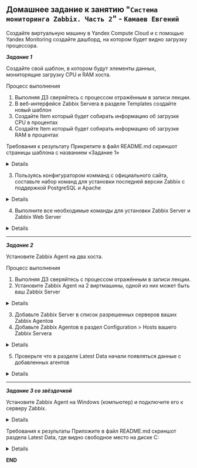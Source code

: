 ## Домашнее задание к занятию "`Система мониторинга Zabbix. Часть 2`" - `Камаев Евгений`

Создайте виртуальную машину в Yandex Compute Cloud и с помощью Yandex Monitoring создайте дашборд, на котором будет видно загрузку процессора.

***Задание 1***

Создайте свой шаблон, в котором будут элементы данных, мониторящие загрузку CPU и RAM хоста.

Процесс выполнения
1. Выполняя ДЗ сверяйтесь с процессом отражённым в записи лекции.
2. В веб-интерфейсе Zabbix Servera в разделе Templates создайте новый шаблон
3. Создайте Item который будет собирать информацию об загрузке CPU в процентах
4. Создайте Item который будет собирать информацию об загрузке RAM в процентах

Требования к результату
 Прикрепите в файл README.md скриншот страницы шаблона с названием «Задание 1»

<details>

![Screnshot](https://github.com/7Evgen7/Netology/blob/main/JPG/8_03-Smon/9_03_1.jpg)
![Screnshot](https://github.com/7Evgen7/Netology/blob/main/JPG/8_03-Smon/9_03_1_.jpg)

</details>

3. Пользуясь конфигуратором комманд с официального сайта, составьте набор команд для установки последней версии Zabbix с поддержкой PostgreSQL и Apache

<details>

![Screnshot](https://github.com/7Evgen7/Netology/blob/main/JPG/8_02-Smon/9_02_1_3.jpg)

</details>

4. Выполните все необходимые команды для установки Zabbix Server и Zabbix Web Server

<details>

![Screnshot](https://github.com/7Evgen7/Netology/blob/main/JPG/8_02-Smon/9_02_1_4.jpg)
![Screnshot](https://github.com/7Evgen7/Netology/blob/main/JPG/8_02-Smon/9_02_1_4_.jpg)
![Screnshot](https://github.com/7Evgen7/Netology/blob/main/JPG/8_02-Smon/9_02_1_4__.jpg)
![Screnshot](https://github.com/7Evgen7/Netology/blob/main/JPG/8_02-Smon/9_02_1_4__1.jpg)
![Screnshot](https://github.com/7Evgen7/Netology/blob/main/JPG/8_02-Smon/9_02_1_4__1_.jpg)
![Screnshot](https://github.com/7Evgen7/Netology/blob/main/JPG/8_02-Smon/9_02_1_4__1__.jpg)
![Screnshot](https://github.com/7Evgen7/Netology/blob/main/JPG/8_02-Smon/9_02_1_4__1___.jpg)
![Screnshot](https://github.com/7Evgen7/Netology/blob/main/JPG/8_02-Smon/9_02_1_4_rezault.jpg)

</details>

---

***Задание 2***

Установите Zabbix Agent на два хоста.

Процесс выполнения

1. Выполняя ДЗ сверяйтесь с процессом отражённым в записи лекции.
2. Установите Zabbix Agent на 2 виртмашины, одной из них может быть ваш Zabbix Server

<details>

![Screnshot](https://github.com/7Evgen7/Netology/blob/main/JPG/8_02-Smon/9_02_2_2.jpg)

</details>

3. Добавьте Zabbix Server в список разрешенных серверов ваших Zabbix Agentов
4. Добавьте Zabbix Agentов в раздел Configuration > Hosts вашего Zabbix Servera

<details>

![Screnshot](https://github.com/7Evgen7/Netology/blob/main/JPG/8_02-Smon/9_02_2_4.jpg)

</details>

5. Проверьте что в разделе Latest Data начали появляться данные с добавленных агентов

<details>

![Screnshot](https://github.com/7Evgen7/Netology/blob/main/JPG/8_02-Smon/9_02_2_5.jpg)
![Screnshot](https://github.com/7Evgen7/Netology/blob/main/JPG/8_02-Smon/9_02_2_5_.jpg)
![Screnshot](https://github.com/7Evgen7/Netology/blob/main/JPG/8_02-Smon/9_02_2_5_1.jpg)
![Screnshot](https://github.com/7Evgen7/Netology/blob/main/JPG/8_02-Smon/9_02_2_5_2.jpg)

</details>

---

***Задание 3 со звёздочкой***

Установите Zabbix Agent на Windows (компьютер) и подключите его к серверу Zabbix.

<details>

![Screnshot](https://github.com/7Evgen7/Netology/blob/main/JPG/8_02-Smon/9_03.jpg)

</details>

Требования к результаты
Приложите в файл README.md скриншот раздела Latest Data, где видно свободное место на диске C:

<details>

![Screnshot](https://github.com/7Evgen7/Netology/blob/main/JPG/8_02-Smon/9_03_1.jpg)

</details>

**END**
